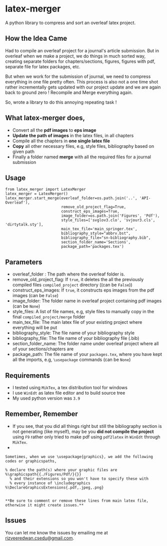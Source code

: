 # latex-merger
A python library to compress and sort an overleaf latex project. 

## How the Idea Came
Had to compile an overleaf project for a journal's article submission. But in overleaf when we 
make a project, we do things in much sorted way, creating separate folders for chapters/sections, figures, figures with pdf, separate file for latex packages, etc. 

But when we work for the submission of journal, we need to compress everything in one file pretty often. This process is also not a one time shot rather incrementally gets updated with our project update and we are again back to ground zero ! Recompile and Merge everything again.

So, wrote a library to do this annoying repeating task !

## What latex-merger does,

- Convert all the **pdf images** to **eps image**
- **Update the path of images** in the latex files, in all chapters
- Compile all the chapters in **one single latex file** 
- **Copy** all other necessary files, e.g, style files, bibliography based on given path
- Finally a folder named **merge** with all the required files for a journal submission

## Usage 

```commandline
from latex_merger import LatexMerger
latex_merger = LatexMerger()
latex_merger.start_merge(overleaf_folder=os.path.join('..', 'API-Overleaf'),
                         remove_old_project_flag=True,
                         construct_eps_images=True,
                         image_folder=os.path.join('Figures', 'Pdf'),
                         style_files=['svglov3.clo', 'svjour3.cls', 'dirtytalk.sty'],
                         main_tex_file='main_springer.tex',
                         bibliography_style="abbrv.bst",
                         bibliography_file="sn-bibliography.bib",
                         section_folder_name='Sections',
                         package_path='packages.tex')
```

## Parameters 

- overleaf_folder : The path where the overleaf folder is. 
- remove_old_project_flag: If ``true``, it deletes the all the previously compiled files ``compiled_project`` directory ((can be ``False``))
- construct_eps_images: If ``true``, it constructs eps images from the pdf images (can be ``False``)
- image_folder: The folder name in overleaf project containing pdf images (can be ``None``)
- style_files: A list of file names, e.g, style files to manually copy in the final ``compiled_project/merge`` folder
- main_tex_file: The main latex file of your existing project where everything will be put
- bibliography_style: The file name of your bibliography style 
- bibliography_file: The file name of your bibliography file (.bib)
- section_folder_name: The folder name under overleaf project where all of your sections/chapters are
- package_path: The file name of your ``packages.tex``, where you have kept all the imports, e.g, `\usepackage` commands (can be ``None``)

## Requirements 
- I tested using ``MikTex``, a tex distribution tool for windows 
- I use ``WinEdt`` as latex file editor and to build source tree
- My used python version was ``3.9``

## Remember, Remember 
- If you see, that you did all things right but still the bibliography section is not generating (like myself), may be you **did not compile the project** using ``F9`` rather only tried to make pdf using ``pdf2latex`` in ``WinEdt`` through ``MikTex``.
- 
```commandline 
Sometimes, when we use \usepackage{graphics}, we add the following codes or graphicspaths, 

% declare the path(s) where your graphic files are
%\graphicspath{{./Figures/Pdf/}{}}
  % and their extensions so you won't have to specify these with
  % every instance of \includegraphics
%\DeclareGraphicsExtensions{.pdf,.jpeg,.png}


**Be sure to comment or remove these lines from main latex file, otherwise it might create issues.**
```

## Issues

You can let me know the issues by emailing me at 
[rizveeredwan.csedu@gmail.com](mailto:rizveeredwan.csedu@gmail.com). 